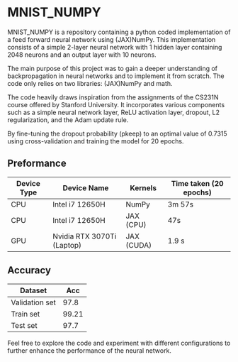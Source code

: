 # MNIST_NUMPY

MNIST_NUMPY is a repository containing a python coded implementation of a feed forward neural network using (JAX)NumPy. This implementation consists of a simple 2-layer neural network with 1 hidden layer containing 2048 neurons and an output layer with 10 neurons.

The main purpose of this project was to gain a deeper understanding of backpropagation in neural networks and to implement it from scratch. The code only relies on two libraries: (JAX)NumPy and math.

The code heavily draws inspiration from the assignments of the CS231N course offered by Stanford University. It incorporates various components such as a simple neural network layer, ReLU activation layer, dropout, L2 regularization, and the Adam update rule.

By fine-tuning the dropout probability (pkeep) to an optimal value of 0.7315 using cross-validation and training the model for 20 epochs.

## Preformance
| Device Type | Device Name | Kernels | Time taken (20 epochs) |
|--|--|--|--|
| CPU | Intel i7 12650H | NumPy | 3m 57s |
| CPU | Intel i7 12650H | JAX (CPU) | 47s |
| GPU | Nvidia RTX 3070Ti (Laptop) | JAX (CUDA) | 1.9 s |

## Accuracy
| Dataset | Acc |
|--|--|
| Validation set | 97.8 |
| Train set | 99.21 |
| Test set | 97.7 |

Feel free to explore the code and experiment with different configurations to further enhance the performance of the neural network.
